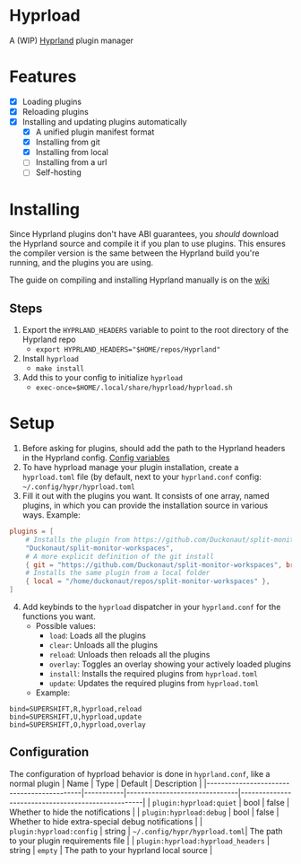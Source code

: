 # Hyprload
A (WIP) [Hyprland](https://github.com/hyprwm/Hyprland) plugin manager

# Features
- [x] Loading plugins
- [x] Reloading plugins
- [x] Installing and updating plugins automatically
    - [x] A unified plugin manifest format
    - [x] Installing from git
    - [x] Installing from local
    - [ ] Installing from a url
    - [ ] Self-hosting

# Installing
Since Hyprland plugins don't have ABI guarantees, you *should* download the Hyprland source and compile it if you plan to use plugins.
This ensures the compiler version is the same between the Hyprland build you're running, and the plugins you are using.

The guide on compiling and installing Hyprland manually is on the [wiki](http://wiki.hyprland.org/Getting-Started/Installation/#manual-manual-build)

## Steps
1. Export the `HYPRLAND_HEADERS` variable to point to the root directory of the Hyprland repo
    - `export HYPRLAND_HEADERS="$HOME/repos/Hyprland"`
2. Install `hyprload`
    - `make install`
3. Add this to your config to initialize `hyprload`
    - `exec-once=$HOME/.local/share/hyprload/hyprload.sh`

# Setup
1. Before asking for plugins, should add the path to the Hyprland headers in the Hyprland config. [Config variables](#configuration)
2. To have hyprload manage your plugin installation, create a `hyprload.toml` file (by default, next to your `hyprland.conf` config: `~/.config/hypr/hyprload.toml`
3. Fill it out with the plugins you want. It consists of one array, named plugins, in which you can provide the installation source in various ways. Example:
```toml
plugins = [
    # Installs the plugin from https://github.com/Duckonaut/split-monitor-workspaces
    "Duckonaut/split-monitor-workspaces",
    # A more explicit definition of the git install
    { git = "https://github.com/Duckonaut/split-monitor-workspaces", branch = "main", name = "split-monitor-workspaces" },
    # Installs the same plugin from a local folder
    { local = "/home/duckonaut/repos/split-monitor-workspaces" },
]
```
4. Add keybinds to the `hyprload` dispatcher in your `hyprland.conf` for the functions you want.
    - Possible values:
        - `load`: Loads all the plugins
        - `clear`: Unloads all the plugins
        - `reload`: Unloads then reloads all the plugins
        - `overlay`: Toggles an overlay showing your actively loaded plugins
        - `install`: Installs the required plugins from `hyprload.toml`
        - `update`: Updates the required plugins from `hyprload.toml`
    - Example:
```
bind=SUPERSHIFT,R,hyprload,reload
bind=SUPERSHIFT,U,hyprload,update
bind=SUPERSHIFT,O,hyprload,overlay
```

## Configuration
The configuration of hyprload behavior is done in `hyprland.conf`, like a normal plugin
| Name                                      | Type      | Default                       | Description                                       |
|-------------------------------------------|-----------|-------------------------------|---------------------------------------------------|
| `plugin:hyprload:quiet`                   | bool      | false                         | Whether to hide the notifications                 |
| `plugin:hyprload:debug`                   | bool      | false                         | Whether to hide extra-special debug notifications |
| `plugin:hyprload:config`                  | string    | `~/.config/hypr/hyprload.toml`| The path to your plugin requirements file         |
| `plugin:hyprload:hyprload_headers`        | string    | `empty`                       | The path to your hyprland local source            |
